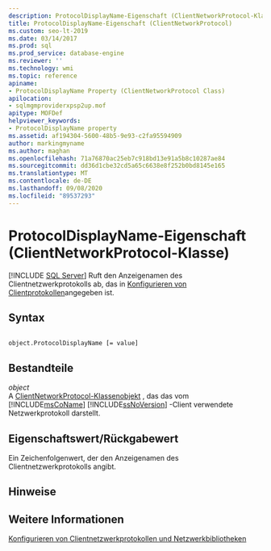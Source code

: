 ```yaml
---
description: ProtocolDisplayName-Eigenschaft (ClientNetworkProtocol-Klasse)
title: ProtocolDisplayName-Eigenschaft (ClientNetworkProtocol)
ms.custom: seo-lt-2019
ms.date: 03/14/2017
ms.prod: sql
ms.prod_service: database-engine
ms.reviewer: ''
ms.technology: wmi
ms.topic: reference
apiname:
- ProtocolDisplayName Property (ClientNetworkProtocol Class)
apilocation:
- sqlmgmproviderxpsp2up.mof
apitype: MOFDef
helpviewer_keywords:
- ProtocolDisplayName property
ms.assetid: af194304-5600-48b5-9e93-c2fa95594909
author: markingmyname
ms.author: maghan
ms.openlocfilehash: 71a76870ac25eb7c918bd13e91a5b8c10287ae84
ms.sourcegitcommit: dd36d1cbe32cd5a65c6638e8f252b0bd8145e165
ms.translationtype: MT
ms.contentlocale: de-DE
ms.lasthandoff: 09/08/2020
ms.locfileid: "89537293"
---
```

# <a name="protocoldisplayname-property-clientnetworkprotocol-class"></a>ProtocolDisplayName-Eigenschaft (ClientNetworkProtocol-Klasse)
[!INCLUDE [SQL Server](../../../includes/applies-to-version/sqlserver.md)]
  Ruft den Anzeigenamen des Clientnetzwerkprotokolls ab, das in [Konfigurieren von Clientprotokollen](https://technet.microsoft.com/library/ms181035.aspx)angegeben ist.  
  
## <a name="syntax"></a>Syntax  
  
```  
  
object.ProtocolDisplayName [= value]  
```  
  
## <a name="parts"></a>Bestandteile  
 *object*  
 A [ClientNetworkProtocol-Klassenobjekt](../../../relational-databases/wmi-provider-configuration-classes/clientnetworkprotocol-class/clientnetworkprotocol-class.md) , das das vom [!INCLUDE[msCoName](../../../includes/msconame-md.md)] [!INCLUDE[ssNoVersion](../../../includes/ssnoversion-md.md)] -Client verwendete Netzwerkprotokoll darstellt.  
  
## <a name="property-valuereturn-value"></a>Eigenschaftswert/Rückgabewert  
 Ein Zeichenfolgenwert, der den Anzeigenamen des Clientnetzwerkprotokolls angibt.  
  
## <a name="remarks"></a>Hinweise  
  
## <a name="see-also"></a>Weitere Informationen  
 [Konfigurieren von Clientnetzwerkprotokollen und Netzwerkbibliotheken](https://technet.microsoft.com/library/ms181035.aspx)  
  
  
